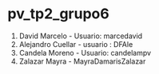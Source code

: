 # pv_tp2_grupo6
1. David Marcelo - Usuario: marcedavid
2. Alejandro Cuellar - usuario : DFAle
3. Candela Moreno - Usuario: candelampv
4. Zalazar Mayra - MayraDamarisZalazar
